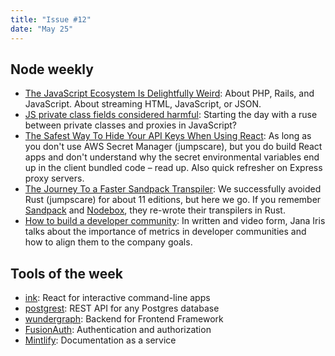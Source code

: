 ```yaml
---
title: "Issue #12"
date: "May 25"
---
```


## Node weekly

- [The JavaScript Ecosystem Is Delightfully Weird](https://dub.sh/GzQ4TKW): About PHP, Rails, and JavaScript. About streaming HTML, JavaScript, or JSON.
- [JS private class fields considered harmful](https://dub.sh/N2Q3vdp): Starting the day with a ruse between private classes and proxies in JavaScript?
- [The Safest Way To Hide Your API Keys When Using React](https://dub.sh/ysxvof3): As long as you don't use AWS Secret Manager (jumpscare), but you do build React apps and don't understand why the secret environmental variables end up in the client bundled code – read up. Also quick refresher on Express proxy servers.
- [The Journey To a Faster Sandpack Transpiler](https://dub.sh/1Hv9rpU): We successfully avoided Rust (jumpscare) for about 11 editions, but here we go. If you remember [Sandpack](https://github.com/codesandbox/sandpack) and [Nodebox](https://github.com/codesandbox/nodebox), they re-wrote their transpilers in Rust.
- [How to build a developer community](https://dub.sh/tsFj21f): In written and video form, Jana Iris talks about the importance of metrics in developer communities and how to align them to the company goals.

## Tools of the week

- [ink](https://dub.sh/4korHfc): React for interactive command-line apps
- [postgrest](https://dub.sh/ixZVj81): REST API for any Postgres database
- [wundergraph](https://dub.sh/Qlrd4o2): Backend for Frontend Framework
- [FusionAuth](https://dub.sh/Lqa6lGx): Authentication and authorization
- [Mintlify](https://dub.sh/T0etg03): Documentation as a service
